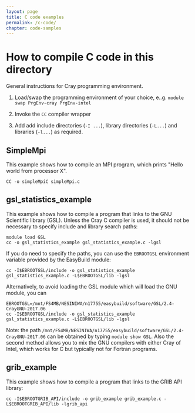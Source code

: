 ```yaml
---
layout: page
title: C code examples
permalink: /c-code/
chapter: code-samples
---
```


# How to compile C code in this directory

General instructions for Cray programming environment.

 1. Load/swap the programming environment of your choice, e..g. ```module swap PrgEnv-cray PrgEnv-intel```

 2. Invoke the ```CC``` compiler wrapper

 3. Add add include directories (```-I ...```), library directories (```-L...```) and libraries (```-l...```) as required.

## SimpleMpi

This example shows how to compile an MPI program, which prints "Hello world from processor X".

```
CC -o simpleMpiC simpleMpi.c
```


## gsl_statistics_example

This example shows how to compile a program that links to the GNU Scientific library (GSL). Unless the Cray C compiler is used, it should not be necessary to specify include and library search paths:

```
module load GSL
cc -o gsl_statistics_example gsl_statistics_example.c -lgsl
```
If you do need to specify the paths, you can use the ```EBROOTGSL``` environment variable provided by the EasyBuild module:
```
cc -I$EBROOTGSL/include -o gsl_statistics_example gsl_statistics_example.c -L$EBROOTGSL/lib -lgsl
```
Alternatively, to avoid loading the GSL module which will load the GNU module, you can
```
EBROOTGSL=/mnt/FS4MB/NESINIWA/n17755/easybuild/software/GSL/2.4-CrayGNU-2017.06
cc -I$EBROOTGSL/include -o gsl_statistics_example gsl_statistics_example.c -L$EBROOTGSL/lib -lgsl
```

Note: the path ```/mnt/FS4MB/NESINIWA/n17755/easybuild/software/GSL/2.4-CrayGNU-2017.06``` can be obtained by typing ```module show GSL```. Also the second method allows you to mix the GNU compilers with either Cray of Intel, which works for C but typically not for Fortran programs.

## grib_example

This example shows how to compile a program that links to the GRIB API library:
```
cc -I$EBROOTGRIB_API/include -o grib_example grib_example.c -L$EBROOTGRIB_API/lib -lgrib_api
```
